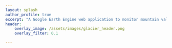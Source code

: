 ```yaml
---
layout: splash
author_profile: true
excerpt: "A Google Earth Engine web application to monitor mountain valley glaciers"
header:
    overlay_image: /assets/images/glacier_header.png
    overlay_filter: 0.1

---
```

